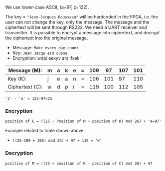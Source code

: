 We use lower-case ASCII, (a=97, z=122). 


The key = `"Jean-Jacques Rousseau"` will be hardcoded in the FPGA, i.e. the user can not change the key, only the message.
The message and the ciphertext will be sent through RS232. We need a UART receiver and transmitter. It is possible to encrypt a message into ciphertext, and decrypt the ciphertext into the original message.



* Message: `Make every day count`
* Key: `Jean Jacqu esR ousse`
* Encryption: wdpi eexyv ars lfxek`


| Message (M):     | m | a | k | e | = | 109 | 97  | 107 | 101 |
|---               |---|---|---|---|---|-----|-----|-----|-----|
| Key (K):         | j | e | a | n | = | 106 | 101 | 97  | 110 | 
| Ciphertext (C):  | w | d | p | i | = | 119 | 100 | 112 | 105 |


`'z' - 'a' = 122-97=25`



### Encryption
```position of C = ((25 - Position of M + position of K) mod 26) + 'a=97'```

Example related to table shown above:
* ```((25-109 + 106) mod 26) + 97 = 119 = 'w'```

### Decryption
```position of M = ((25 + position of K - position of C) mod 26) + 97```
